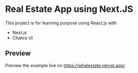 # Real Estate App using Next.JS

This project is for learning purpose using React.js with
- Next.js
- Chakra UI

## Preview

Preview the example live on https://whalestate.vercel.app/